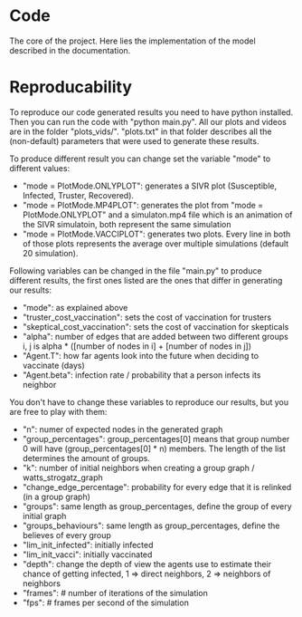 # Code

The core of the project. Here lies the implementation of the model described in the documentation.

# Reproducability

To reproduce our code generated results you need to have python installed. Then you can run the code with "python main.py". All our plots and videos are in the folder "plots_vids/". "plots.txt" in that folder describes all the (non-default) parameters that were used to generate these results.

To produce different result you can change set the variable "mode" to different values:
- "mode = PlotMode.ONLYPLOT": generates a SIVR plot (Susceptible, Infected, Truster, Recovered).
- "mode = PlotMode.MP4PLOT": generates the plot from "mode = PlotMode.ONLYPLOT" and a simulaton.mp4 file which is an animation of the SIVR simulatoin, both represent the same simulation
- "mode = PlotMode.VACCIPLOT": generates two plots. Every line in both of those plots represents the average over multiple simulations (default 20 simulation).

Following variables can be changed in the file "main.py" to produce different results, the first ones listed are the ones that differ in generating our results:
- "mode": as explained above
- "truster_cost_vaccination": sets the cost of vaccination for trusters
- "skeptical_cost_vaccination": sets the cost of vaccination for skepticals
- "alpha": number of edges that are added between two different groups i, j is alpha * ([number of nodes in i] + [number of nodes in j])
- "Agent.T": how far agents look into the future when deciding to vaccinate (days)
- "Agent.beta": infection rate / probability that a person infects its neighbor

You don't have to change these variables to reproduce our results, but you are free to play with them:
- "n": numer of expected nodes in the generated graph
- "group_percentages": group_percentages[0] means that group number 0 will have (group_percentages[0] * n) members. The length of the list determines the amount of groups.
- "k": number of initial neighbors when creating a group graph / watts_strogatz_graph
- "change_edge_percentage": probability for every edge that it is relinked (in a group graph)
- "groups": same length as group_percentages, define the group of every initial graph
- "groups_behaviours": same length as group_percentages, define the believes of every group
- "lim_init_infected":  initially infected
- "lim_init_vacci": initially vaccinated
- "depth": change the depth of view the agents use to estimate their chance of getting infected, 1 => direct neighbors, 2 => neighbors of neighbors
- "frames": # number of iterations of the simulation
- "fps": # frames per second of the simulation
